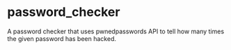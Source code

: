 # password_checker
A password checker that uses pwnedpasswords API to tell how many times the given password has been hacked.
